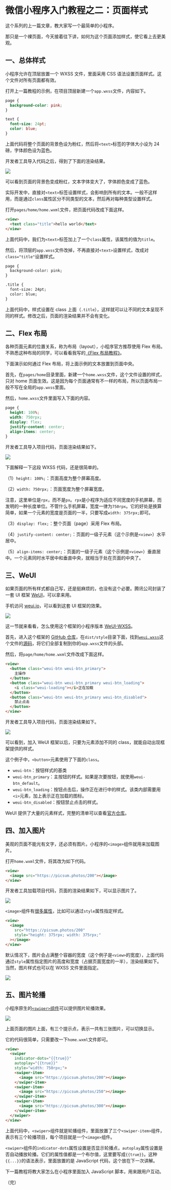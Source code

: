 # 微信小程序入门教程之二：页面样式

这个系列的上一篇文章，教大家写一个最简单的小程序。

那只是一个裸页面，今天接着往下讲，如何为这个页面添加样式，使它看上去更美观。

## 一、总体样式

小程序允许在顶层放置一个 WXSS 文件，里面采用 CSS 语法设置页面样式。这个文件对所有页面都有效。

打开上一篇教程的示例，在项目顶层新建一个`app.wxss`文件，内容如下。

```css
page {
  background-color: pink;
}

text {
  font-size: 24pt;
  color: blue;
}
```

上面代码将整个页面的背景色设为粉红，然后将`<text>`标签的字体大小设为 24 磅，字体颜色设为蓝色。

开发者工具导入代码之后，得到了下面的渲染结果。

![](https://www.wangbase.com/blogimg/asset/202010/bg2020100303.jpg)

可以看到页面的背景色变成粉红，文本字体变大了，字体颜色变成了蓝色。

实际开发中，直接对`<text>`标签设置样式，会影响到所有的文本。一般不这样用，而是通过`class`属性区分不同类型的文本，然后再对每种类型设置样式。

打开`pages/home/home.wxml`文件，把页面代码改成下面这样。

```html
<view>
  <text class="title">hello world</text>
</view>
```

上面代码中，我们为`<text>`标签加上了一个`class`属性，该属性的值为`title`。

然后，将顶层的`app.wxss`文件改掉，不再直接对`<text>`设置样式，改成对`class="title"`设置样式。

```html
page {
  background-color: pink;
}

.title {
  font-size: 24pt;
  color: blue;
}
```

上面代码中，样式设置在 class 上面（`.title`），这样就可以让不同的文本呈现不同的样式。修改之后，页面的渲染结果并不会有变化。

## 二、Flex 布局

各种页面元素的位置关系，称为布局（layout），小程序官方推荐使用 Flex 布局。不熟悉这种布局的同学，可以看看我写的[《Flex 布局教程》](http://www.ruanyifeng.com/blog/2015/07/flex-grammar.html)。

下面演示如何通过 Flex 布局，将上面示例的文本放置到页面中央。

首先，在`pages/home`目录里面，新建一个`home.wxss`文件，这个文件设置的样式，只对 home 页面生效。这是因为每个页面通常有不一样的布局，所以页面布局一般不写在全局的`app.wxss`里面。

然后，`home.wxss`文件里面写入下面的内容。

```css
page {
  height: 100%;
  width: 750rpx;
  display: flex;
  justify-content: center;
  align-items: center;
}
```

开发者工具导入项目代码，页面渲染结果如下。

![](https://www.wangbase.com/blogimg/asset/202010/bg2020100304.jpg)

下面解释一下这段 WXSS 代码，还是很简单的。

（1）`height: 100%;`：页面高度为整个屏幕高度。

（2）`width: 750rpx;`：页面宽度为整个屏幕宽度。

注意，这里单位是`rpx`，而不是`px`。`rpx`是小程序为适应不同宽度的手机屏幕，而发明的一种长度单位。不管什么手机屏幕，宽度一律为`750rpx`。它的好处是换算简单，如果一个元素的宽度是页面的一半，只要写成`width: 375rpx;`即可。

（3）`display: flex;`：整个页面（page）采用 Flex 布局。

（4）`justify-content: center;`：页面的一级子元素（这个示例是`<view>`）水平居中。

（5）`align-items: center;`：页面的一级子元素（这个示例是`<view>`）垂直居中。一个元素同时水平居中和垂直中央，就相当于处在页面的中央了。

## 三、WeUI

如果页面的所有样式都自己写，还是挺麻烦的，也没有这个必要。腾讯公司封装了一套 UI 框架 [WeUI](https://github.com/Tencent/weui)，可以拿来用。

手机访问 [weui.io](https://weui.io/)，可以看到这套 UI 框架的效果。

![](https://www.wangbase.com/blogimg/asset/202010/bg2020100305.jpg)

这一节就来看看，怎么使用这个框架的小程序版本 [WeUI-WXSS](https://github.com/Tencent/weui-wxss/)。

首先，进入这个框架的 [GitHub 仓库](https://github.com/Tencent/weui-wxss/)，在`dist/style`目录下面，找到[`weui.wxss`](https://github.com/Tencent/weui-wxss/blob/master/dist/style/weui.wxss)这个文件的[源码](https://raw.githubusercontent.com/Tencent/weui-wxss/master/dist/style/weui.wxss)，将它们全部复制到你的`app.wxss`文件的头部。

然后，将`page/home/home.wxml`文件改成下面这样。

```html
<view>
  <button class="weui-btn weui-btn_primary">
    主操作
  </button>
  <button class="weui-btn weui-btn_primary weui-btn_loading">
    <i class="weui-loading"></i>正在加载
  </button>
  <button class="weui-btn weui-btn_primary weui-btn_disabled">
    禁止点击
  </button>
</view>
```

开发者工具导入项目代码，页面渲染结果如下。

![](https://www.wangbase.com/blogimg/asset/202010/bg2020100306.jpg)

可以看到，加入 WeUI 框架以后，只要为元素添加不同的 class，就能自动出现框架提供的样式。

这个例子中，`<button>`元素使用了下面的`class`。

- `weui-btn`：按钮样式的基类
- `weui-btn_primary`：主按钮的样式。如果是次要按钮，就使用`weui-btn_default`。
- `weui-btn_loading`：按钮点击后，操作正在进行中的样式。该类内部需要用`<i>`元素，加上表示正在加载的图标。
- `weui-btn_disabled`：按钮禁止点击的样式。

WeUI 提供了大量的元素样式，完整的清单可以查看[官方仓库](https://github.com/Tencent/weui-wxss)。 

## 四、加入图片

美观的页面不能光有文字，还必须有图片。小程序的`<image>`组件就用来加载图片。

打开`home.wxml`文件，将其改为如下代码。

```html
<view>
  <image src="https://picsum.photos/200"></image>
</view>
```

开发者工具加载项目代码，页面的渲染结果如下，可以显示图片了。

![](https://www.wangbase.com/blogimg/asset/202010/bg2020100309.jpg)

`<image>`组件有[很多属性](https://developers.weixin.qq.com/miniprogram/dev/component/image.html)，比如可以通过`style`属性指定样式。

```html
<view>
  <image
    src="https://picsum.photos/200"
    style="height: 375rpx; width: 375rpx;"
  ></image>
</view>
```

默认情况下，图片会占满整个容器的宽度（这个例子是`<view>`的宽度），上面代码通过`style`属性指定图片的高度和宽度（占据页面宽度的一半），渲染结果如下。当然，图片样式也可以在 WXSS 文件里面指定。

![](https://www.wangbase.com/blogimg/asset/202010/bg2020100310.jpg)

## 五、图片轮播

小程序原生的[`<swiper>`组件](https://developers.weixin.qq.com/miniprogram/dev/component/swiper.html)可以提供图片轮播效果。

![](https://www.wangbase.com/blogimg/asset/202010/bg2020100311.jpg)

上面页面的图片上面，有三个提示点，表示一共有三张图片，可以切换显示。

它的代码很简单，只需要改一下`home.wxml`文件即可。

```html
<view>
  <swiper
    indicator-dots="{{true}}"  
    autoplay="{{true}}"
    style="width: 750rpx;">
    <swiper-item>
      <image src="https://picsum.photos/200"></image>
    </swiper-item>
    <swiper-item>
      <image src="https://picsum.photos/250"></image>
    </swiper-item>
    <swiper-item>
      <image src="https://picsum.photos/300"></image>
    </swiper-item>
  </swiper>
</view>
```

上面代码中，`<swiper>`组件就是轮播组件，里面放置了三个`<swiper-item>`组件，表示有三个轮播项目，每个项目就是一个`<image>`组件。

`<swiper>`组件的`indicator-dots`属性设置是否显示轮播点，`autoplay`属性设置是否自动播放轮播。它们的属性值都是一个布尔值，这里要写成`{{true}}`。这种`{{...}}`的语法表示，里面放置的是 JavaScript 代码，这个放在下一次讲解。

下一篇教程将教大家怎么在小程序里面加入 JavaScript 脚本，用来跟用户互动。

（完）


